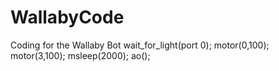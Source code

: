 # WallabyCode
Coding for the Wallaby Bot
wait_for_light(port 0);
motor(0,100);
motor(3,100);
msleep(2000);
ao();
